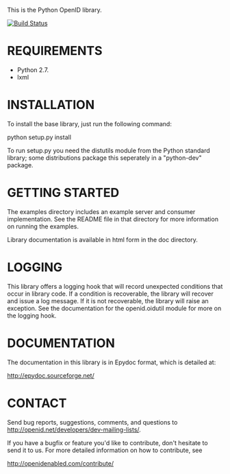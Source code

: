This is the Python OpenID library.

[![Build Status][travis-image]][travis-link]

[travis-image]: https://secure.travis-ci.org/openid/python-openid.png?branch=master
[travis-link]: http://travis-ci.org/openid/python-openid


REQUIREMENTS
============

 - Python 2.7.
 - lxml


INSTALLATION
============

To install the base library, just run the following command:

python setup.py install

To run setup.py you need the distutils module from the Python standard
library; some distributions package this seperately in a "python-dev"
package.


GETTING STARTED
===============

The examples directory includes an example server and consumer
implementation.  See the README file in that directory for more
information on running the examples.

Library documentation is available in html form in the doc directory.


LOGGING
=======

This library offers a logging hook that will record unexpected
conditions that occur in library code. If a condition is recoverable,
the library will recover and issue a log message. If it is not
recoverable, the library will raise an exception. See the
documentation for the openid.oidutil module for more on the logging
hook.


DOCUMENTATION
=============

The documentation in this library is in Epydoc format, which is
detailed at:

  http://epydoc.sourceforge.net/


CONTACT
=======

Send bug reports, suggestions, comments, and questions to
http://openid.net/developers/dev-mailing-lists/.

If you have a bugfix or feature you'd like to contribute, don't
hesitate to send it to us.  For more detailed information on how to
contribute, see

  http://openidenabled.com/contribute/
